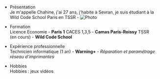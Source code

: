 * Présentation  
  Je m'appelle Chahine, j'ai 27 ans, j'habite à Sevran, je suis étudiant à la Wild Code School Paris en TSSR - ![Photo](https://image.noelshack.com/fichiers/2025/10/4/1741250021-9pz0ng6-3.jpeg)

* Formation  
  Licence Economie - **Paris 1**
  CACES 1,3,5 - **Camas Paris-Roissy**
  TSSR (en cours) - **Wild Code School**

* Expérience professionnelle  
  Technicien informatique (1 an) - **Warning+** - _Réparation et paramétrage réseau d'imprimantes_

* Hobbies  
  Hobbies : jeux vidéos

